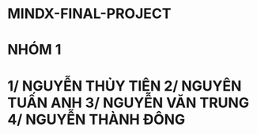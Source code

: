 # MINDX-FINAL-PROJECT 
<h1> NHÓM 1 <h1>
1/ NGUYỄN THỦY TIÊN
2/ NGUYÊN TUẤN ANH
3/ NGUYỄN VĂN TRUNG
4/ NGUYỄN THÀNH ĐÔNG
